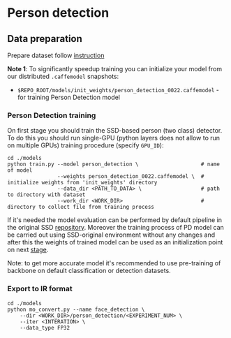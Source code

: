 # Person detection

## Data preparation
Prepare dataset follow [instruction](./README_DATA.md)

**Note 1**: To significantly speedup training you can initialize your model from our distributed `.caffemodel` snapshots:
 * `$REPO_ROOT/models/init_weights/person_detection_0022.caffemodel` - for training Person Detection model


### Person Detection training
On first stage you should train the SSD-based person (two class) detector. To do this you should run single-GPU (python layers does not allow to run on multiple GPUs) training procedure (specify `GPU_ID`):


```Shell
cd ./models
python train.py --model person_detection \                    # name of model
                --weights person_detection_0022.caffemodel \  # initialize weights from 'init_weights' directory
                --data_dir <PATH_TO_DATA> \                   # path to directory with dataset
                --work_dir <WORK_DIR>                         # directory to collect file from training process
```

If it's needed the model evaluation can be performed by default pipeline in the original SSD [repository](https://github.com/weiliu89/caffe/tree/ssd). Moreover the training process of PD model can be carried out using SSD-original environment without any changes and after this the weights of trained model can be used as an initialization point on next [stage](#action-recognition-training).

Note: to get more accurate model it's recommended to use pre-training of backbone on default classification or detection datasets.


### Export to IR format

```Shell
cd ./models
python mo_convert.py --name face_detection \
    --dir <WORK_DIR>/person_detection/<EXPERIMENT_NUM> \
    --iter <INTERATION> \
    --data_type FP32
```
